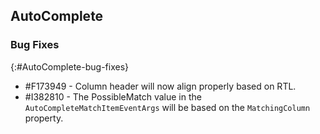## AutoComplete

### Bug Fixes
{:#AutoComplete-bug-fixes}

* \#F173949 - Column header will now align properly based on RTL.
* \#I382810 - The PossibleMatch value in the `AutoCompleteMatchItemEventArgs` will be based on the `MatchingColumn` property.
